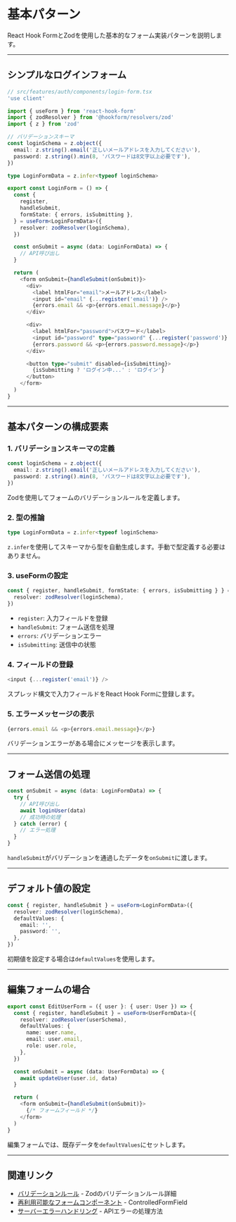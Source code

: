 # 基本パターン

React Hook FormとZodを使用した基本的なフォーム実装パターンを説明します。

---

## シンプルなログインフォーム

```typescript
// src/features/auth/components/login-form.tsx
'use client'

import { useForm } from 'react-hook-form'
import { zodResolver } from '@hookform/resolvers/zod'
import { z } from 'zod'

// バリデーションスキーマ
const loginSchema = z.object({
  email: z.string().email('正しいメールアドレスを入力してください'),
  password: z.string().min(8, 'パスワードは8文字以上必要です'),
})

type LoginFormData = z.infer<typeof loginSchema>

export const LoginForm = () => {
  const {
    register,
    handleSubmit,
    formState: { errors, isSubmitting },
  } = useForm<LoginFormData>({
    resolver: zodResolver(loginSchema),
  })

  const onSubmit = async (data: LoginFormData) => {
    // API呼び出し
  }

  return (
    <form onSubmit={handleSubmit(onSubmit)}>
      <div>
        <label htmlFor="email">メールアドレス</label>
        <input id="email" {...register('email')} />
        {errors.email && <p>{errors.email.message}</p>}
      </div>

      <div>
        <label htmlFor="password">パスワード</label>
        <input id="password" type="password" {...register('password')} />
        {errors.password && <p>{errors.password.message}</p>}
      </div>

      <button type="submit" disabled={isSubmitting}>
        {isSubmitting ? 'ログイン中...' : 'ログイン'}
      </button>
    </form>
  )
}
```

---

## 基本パターンの構成要素

### 1. バリデーションスキーマの定義

```typescript
const loginSchema = z.object({
  email: z.string().email('正しいメールアドレスを入力してください'),
  password: z.string().min(8, 'パスワードは8文字以上必要です'),
})
```

Zodを使用してフォームのバリデーションルールを定義します。

### 2. 型の推論

```typescript
type LoginFormData = z.infer<typeof loginSchema>
```

`z.infer`を使用してスキーマから型を自動生成します。手動で型定義する必要はありません。

### 3. useFormの設定

```typescript
const { register, handleSubmit, formState: { errors, isSubmitting } } = useForm<LoginFormData>({
  resolver: zodResolver(loginSchema),
})
```

- `register`: 入力フィールドを登録
- `handleSubmit`: フォーム送信を処理
- `errors`: バリデーションエラー
- `isSubmitting`: 送信中の状態

### 4. フィールドの登録

```typescript
<input {...register('email')} />
```

スプレッド構文で入力フィールドをReact Hook Formに登録します。

### 5. エラーメッセージの表示

```typescript
{errors.email && <p>{errors.email.message}</p>}
```

バリデーションエラーがある場合にメッセージを表示します。

---

## フォーム送信の処理

```typescript
const onSubmit = async (data: LoginFormData) => {
  try {
    // API呼び出し
    await loginUser(data)
    // 成功時の処理
  } catch (error) {
    // エラー処理
  }
}
```

`handleSubmit`がバリデーションを通過したデータを`onSubmit`に渡します。

---

## デフォルト値の設定

```typescript
const { register, handleSubmit } = useForm<LoginFormData>({
  resolver: zodResolver(loginSchema),
  defaultValues: {
    email: '',
    password: '',
  },
})
```

初期値を設定する場合は`defaultValues`を使用します。

---

## 編集フォームの場合

```typescript
export const EditUserForm = ({ user }: { user: User }) => {
  const { register, handleSubmit } = useForm<UserFormData>({
    resolver: zodResolver(userSchema),
    defaultValues: {
      name: user.name,
      email: user.email,
      role: user.role,
    },
  })

  const onSubmit = async (data: UserFormData) => {
    await updateUser(user.id, data)
  }

  return (
    <form onSubmit={handleSubmit(onSubmit)}>
      {/* フォームフィールド */}
    </form>
  )
}
```

編集フォームでは、既存データを`defaultValues`にセットします。

---

## 関連リンク

- [バリデーションルール](./02-validation-rules.md) - Zodのバリデーションルール詳細
- [再利用可能なフォームコンポーネント](./04-reusable-components.md) - ControlledFormField
- [サーバーエラーハンドリング](./07-server-errors.md) - APIエラーの処理方法
